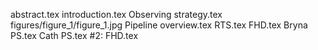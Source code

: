 abstract.tex
introduction.tex
Observing strategy.tex
figures/figure_1/figure_1.jpg
Pipeline overview.tex
RTS.tex
FHD.tex
Bryna PS.tex
Cath PS.tex
#2: FHD.tex
